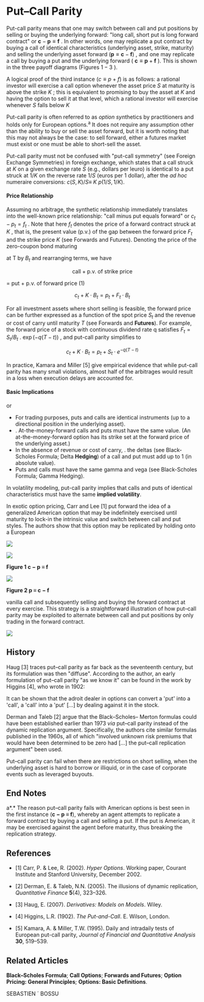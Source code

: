 # **Put–Call Parity**

Put-call parity means that one may switch between call and put positions by selling or buying the underlying forward: "long call, short put is long forward contract" or  $\mathbf{c} - \mathbf{p} \equiv \mathbf{f}$ . In other words, one may replicate a put contract by buying a call of identical characteristics (underlying asset, strike, maturity) and selling the underlying asset forward  $(\mathbf{p} \equiv \mathbf{c} - \mathbf{f})$ , and one may replicate a call by buying a put and the underlying forward ( $\mathbf{c} \equiv \mathbf{p} + \mathbf{f}$ ). This is shown in the three payoff diagrams (Figures  $1-3$ ).

A logical proof of the third instance  $(c \equiv p + f)$ is as follows: a rational investor will exercise a call option whenever the asset price  $S$  at maturity is above the strike  $K$ ; this is equivalent to promising to buy the asset at  $K$  and having the option to sell it at that level, which a rational investor will exercise whenever  $S$ falls below  $K$ 

Put-call parity is often referred to as *option syn*thetics by practitioners and holds only for European options.<sup>a</sup> It does not require any assumption other than the ability to buy or sell the asset forward, but it is worth noting that this may not always be the case: to sell forward, either a futures market must exist or one must be able to short-sell the asset.

Put-call parity must not be confused with "put-call symmetry" (see Foreign Exchange Symmetries) in foreign exchange, which states that a call struck at  $K$  on a given exchange rate  $S$  (e.g., dollars per leuro) is identical to a put struck at  $1/K$  on the reverse rate  $1/S$  (euros per 1 dollar), after the *ad hoc* numeraire conversions:  $c(S, K)/S \equiv$  $K \ p(1/S, 1/K).$ 

#### **Price Relationship**

Assuming no arbitrage, the synthetic relationship immediately translates into the well-known price relationship: "call minus put equals forward" or  $c_t - p_t = f_t$ . Note that here  $f_t$  denotes the price of a forward contract struck at  $K$ , that is, the present value (p.v.) of the gap between the forward price  $F_t$ and the strike price  $K$  (see Forwards and Futures). Denoting the price of the zero-coupon bond maturing

at T by  $B_t$  and rearranging terms, we have

$$\text{call} + \text{p.v. of strike price}$$

 $=$  put  $+$  p.v. of forward price (1)

$$c_t + K \cdot B_t = p_t + F_t \cdot B_t \tag{2}$$

For all investment assets where short selling is feasible, the forward price can be further expressed as a function of the spot price  $S_t$  and the revenue or cost of carry until maturity  $T$  (see Forwards and **Futures**). For example, the forward price of a stock with continuous dividend rate q satisfies  $F_t = S_t/B_t$ .  $\exp(-q(T-t))$ , and put-call parity simplifies to

$$c_t + K \cdot B_t = p_t + S_t \cdot e^{-q(T-t)} \tag{3}$$

In practice, Kamara and Miller [5] give empirical evidence that while put-call parity has many small violations, almost half of the arbitrages would result in a loss when execution delays are accounted for.

#### **Basic Implications**

or

- For trading purposes, puts and calls are identical instruments (up to a directional position in the underlying asset).
- . At-the-money-forward calls and puts must have the same value. (An at-the-money-forward option has its strike set at the forward price of the underlying asset.)
- In the absence of revenue or cost of carry, . the deltas (see Black-Scholes Formula; Delta **Hedging**) of a call and put must add up to 1 (in absolute value).
- Puts and calls must have the same gamma and vega (see Black-Scholes Formula; Gamma Hedging).

In volatility modeling, put-call parity implies that calls and puts of identical characteristics must have the same **implied volatility**.

In exotic option pricing, Carr and Lee [1] put forward the idea of a generalized American option that may be indefinitely exercised until maturity to lock-in the intrinsic value and switch between call and put styles. The authors show that this option may be replicated by holding onto a European

![](_page_1_Figure_1.jpeg)

![](_page_1_Figure_2.jpeg)

**Figure 1 c − p ≡ f**

![](_page_1_Figure_4.jpeg)

**Figure 2 p ≡ c − f**

vanilla call and subsequently selling and buying the forward contract at every exercise. This strategy is a straightforward illustration of how put–call parity may be exploited to alternate between call and put positions by only trading in the forward contract.

![](_page_1_Figure_7.jpeg)

## **History**

Haug [3] traces put–call parity as far back as the seventeenth century, but its formulation was then "diffuse". According to the author, an early formulation of put–call parity "as we know it" can be found in the work by Higgins [4], who wrote in 1902:

It can be shown that the adroit dealer in options can convert a 'put' into a 'call', a 'call' into a 'put' [*...*] by dealing against it in the stock.

Derman and Taleb [2] argue that the Black–Scholes– Merton formulas could have been established earlier than 1973 *via* put–call parity instead of the dynamic replication argument. Specifically, the authors cite similar formulas published in the 1960s, all of which "involved unknown risk premiums that would have been determined to be zero had [*...*] the put–call replication argument" been used.

Put–call parity can fail when there are restrictions on short selling, when the underlying asset is hard to borrow or illiquid, or in the case of corporate events such as leveraged buyouts.

## **End Notes**

a*.* The reason put–call parity fails with American options is best seen in the first instance (**c − p ≡ f**), whereby an agent attempts to replicate a forward contract by buying a call and selling a put. If the put is American, it may be exercised against the agent before maturity, thus breaking the replication strategy.

## **References**

- [1] Carr, P. & Lee, R. (2002). *Hyper Options*. Working paper, Courant Institute and Stanford University, December 2002.
- [2] Derman, E. & Taleb, N.N. (2005). The illusions of dynamic replication, *Quantitative Finance* **5**(4), 323–326.
- [3] Haug, E. (2007). *Derivatives: Models on Models*. Wiley.

- [4] Higgins, L.R. (1902). *The Put-and-Call*. E. Wilson, London.
- [5] Kamara, A. & Miller, T.W. (1995). Daily and intradaily tests of European put-call parity, *Journal of Financial and Quantitative Analysis* **30**, 519–539.

## **Related Articles**

**Black–Scholes Formula**; **Call Options**; **Forwards and Futures**; **Option Pricing: General Principles**; **Options: Basic Definitions**.

SEBASTIEN ´ BOSSU